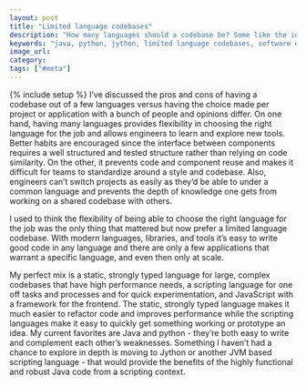 ```yaml
---
layout: post
title: "Limited language codebases"
description: "How many languages should a codebase be? Some like the idea of choosing the perfect language for each project while others like standardizing around a few languages."
keywords: "java, python, jython, limited language codebases, software engineering"
image_url:
category:
tags: ["#meta"]
---
```

{% include setup %}
I’ve discussed the pros and cons of having a codebase out of a few languages versus having the choice made per project or application with a bunch of people and opinions differ. On one hand, having many languages provides flexibility in choosing the right language for the job and allows engineers to learn and explore new tools. Better habits are encouraged since the interface between components requires a well structured and tested structure rather than relying on code similarity. On the other, it prevents code and component reuse and makes it difficult for teams to standardize around a style and codebase. Also, engineers can’t switch projects as easily as they’d be able to under a common language and prevents the depth of knowledge one gets from working on a shared codebase with others.

I used to think the flexibility of being able to choose the right language for the job was the only thing that mattered but now prefer a limited language codebase. With modern languages, libraries, and tools it’s easy to write good code in any language and there are only a few applications that warrant a specific language, and even then only at scale.

My perfect mix is a static, strongly typed language for large, complex codebases that have high performance needs, a scripting language for one off tasks and processes and for quick experimentation, and JavaScript with a framework for the frontend. The static, strongly typed language makes it much easier to refactor code and improves performance while the scripting languages make it easy to quickly get something working or prototype an idea. My current favorites are Java and python - they’re both easy to write and complement each other’s weaknesses. Something I haven’t had a chance to explore in depth is moving to Jython or another JVM based scripting language - that would provide the benefits of the highly functional and robust Java code from a scripting context.